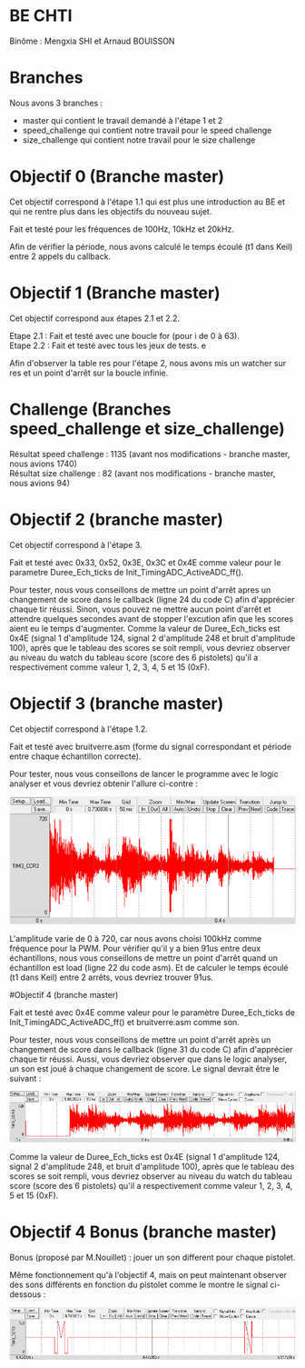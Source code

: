 # BE CHTI

Binôme : Mengxia SHI et Arnaud BOUISSON

# Branches

Nous avons 3 branches :
 - master qui contient le travail demandé à l'étape 1 et 2
 - speed_challenge qui contient notre travail pour le speed challenge
 - size_challenge qui contient notre travail pour le size challenge

# Objectif 0 (Branche master)

Cet objectif correspond à l'étape 1.1 qui est plus une introduction au BE et qui ne rentre plus dans les objectifs du nouveau sujet.

Fait et testé pour les fréquences de 100Hz, 10kHz et 20kHz.

Afin de vérifier la période, nous avons calculé le temps écoulé (t1 dans Keil) entre 2 appels du callback.  

# Objectif 1 (Branche master)

Cet objectif correspond aux étapes 2.1 et 2.2.

Etape 2.1 : Fait et testé avec une boucle for (pour i de 0 à 63).  
Etape 2.2 : Fait et testé avec tous les jeux de tests.  e

Afin d'observer la table res pour l'étape 2, nous avons mis un watcher sur res et un point d'arrêt sur la boucle infinie.  

# Challenge (Branches speed_challenge et size_challenge)

Résultat speed challenge : 1135 (avant nos modifications - branche master, nous avions 1740)  
Résultat size challenge : 82 (avant nos modifications - branche master, nous avions 94)  

# Objectif 2 (branche master)

Cet objectif correspond à l'étape 3.

Fait et testé avec 0x33, 0x52, 0x3E, 0x3C et 0x4E comme valeur pour le parametre Duree_Ech_ticks de Init_TimingADC_ActiveADC_ff().

Pour tester, nous vous conseillons de mettre un point d'arrêt apres un changement de score dans le callback (ligne 24 du code C) afin d'apprécier chaque tir réussi. Sinon, vous pouvez ne mettre aucun point d'arrêt et attendre quelques secondes avant de stopper l'excution afin que les scores aient eu le temps d'augmenter. Comme la valeur de Duree_Ech_ticks est 0x4E (signal 1 d'amplitude 124, signal 2 d'amplitude 248 et bruit d'amplitude 100), après que le tableau des scores se soit rempli, vous devriez observer au niveau du watch du tableau score (score des 6 pistolets) qu'il a respectivement comme valeur 1, 2, 3, 4, 5 et 15 (0xF).

# Objectif 3 (branche master)

Cet objectif correspond à l'étape 1.2.

Fait et testé avec bruitverre.asm (forme du signal correspondant et période entre chaque échantillon correcte).

Pour tester, nous vous conseillons de lancer le programme avec le logic analyser et vous devriez obtenir l'allure ci-contre :

![Signal Obj3](/images/spectre_obj3.png)

L'amplitude varie de 0 à 720, car nous avons choisi 100kHz comme fréquence pour la PWM.
Pour vérifier qu'il y a bien 91us entre deux échantillons, nous vous conseillons de mettre un point d'arrêt quand un échantillon est load (ligne 22 du code asm). Et de calculer le temps écoulé (t1 dans Keil) entre 2 arrêts, vous devriez trouver 91us.

#Objectif 4 (branche master)

Fait et testé avec 0x4E comme valeur pour le paramètre Duree_Ech_ticks de Init_TimingADC_ActiveADC_ff() et bruitverre.asm comme son.

Pour tester, nous vous conseillons de mettre un point d'arrêt après un changement de score dans le callback (ligne 31 du code C) afin d'apprécier chaque tir réussi. Aussi, vous devriez observer que dans le logic analyser, un son est joué à chaque changement de score. 
Le signal devrait être le suivant :

![Signal Obj4](/images/spectre_obj4.png)

Comme la valeur de Duree_Ech_ticks est 0x4E (signal 1 d'amplitude 124, signal 2 d'amplitude 248, et bruit d'amplitude 100), après que le tableau des scores se soit rempli, vous devriez observer au niveau du watch du tableau score (score des 6 pistolets) qu'il a respectivement comme valeur 1, 2, 3, 4, 5 et 15 (0xF).

# Objectif 4 Bonus (branche master)

Bonus (proposé par M.Nouillet) : jouer un son different pour chaque pistolet.

Même fonctionnement qu'à l'objectif 4, mais on peut maintenant observer des sons différents en fonction du pistolet comme le montre le signal ci-dessous :

![Signal Obj4 Bonus](/images/spectre_obj4_bonus.png)

